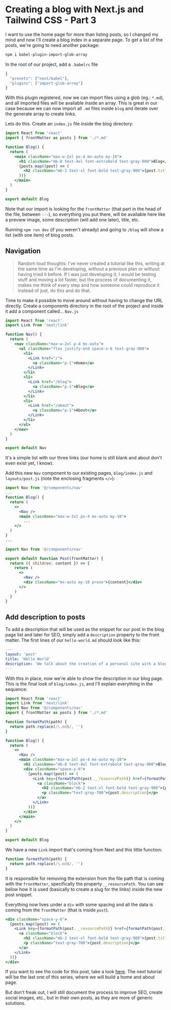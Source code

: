 # Creating a blog with Next.js and Tailwind CSS - Part 3

I want to use the home page for more than listing posts, so I changed my mind and now I'll create a blog index in a separate page. To get a list of the posts, we're going to need another package:

```sh
npm i babel-plugin-import-glob-array
```

In the root of our project, add a `.babelrc` file

```js
{
  "presets": ["next/babel"],
  "plugins": ["import-glob-array"]
}
```

With this plugin registered, now we can import files using a glob (eg.: `*.md`), and all imported files will be available inside an array. This is great in our case because we can now import all `.md` files inside `blog` and iterate over the generate array to create links.

Lets do this. Create an `index.js` file inside the blog directory:

```jsx
import React from 'react'
import { frontMatter as posts } from './*.md'

function Blog() {
  return (
    <main className="max-w-2xl px-4 mx-auto my-10">
      <h1 className="mb-8 text-4xl font-extrabold text-gray-900">Blog</h1>
      {posts.map((post) => (
        <h2 className="mb-2 text-xl font-bold text-gray-900">{post.title}</h2>
      ))}
    </main>
  )
}

export default Blog
```

Note that our import is looking for the `frontMatter` (that part in the head of the file, between `---`), so everything you put there, will be available here like a preview image, some description (will add one later), title, etc.

Running `npm run dev` (if you weren't already) and going to `/blog` will show a list (with one item) of blog posts.

## Navigation

> Random loud thoughts: I've never created a tutorial like this, writing at the same time as I'm developing, without a previous plan or without having tried it before. If I was just developing it, I would be testing stuff and moving a lot faster, but the process of documenting it, makes me think of every step and how someone could reproduce it instead of just, do this and do that.

Time to make it possible to move around without having to change the URL directly. Create a components directory in the root of the project and inside it add a component called... `Nav.js`

```jsx
import React from 'react'
import Link from 'next/link'

function Nav() {
  return (
    <nav className="max-w-2xl p-4 mx-auto">
      <ul className="flex justify-end space-x-6 text-gray-900">
        <li>
          <Link href="/">
            <a className="p-1">Home</a>
          </Link>
        </li>
        <li>
          <Link href="/blog">
            <a className="p-1">Blog</a>
          </Link>
        </li>
        <li>
          <Link href="/about">
            <a className="p-1">About</a>
          </Link>
        </li>
      </ul>
    </nav>
  )
}

export default Nav
```

It's a simple list with our three links (our home is still blank and about don't even exist yet, I know).

Add this new `Nav` component to our existing pages, `blog/index.js` and `layouts/post.js` (note the enclosing fragments `</>`):

```jsx
import Nav from '@/components/nav'
...
function Blog() {
  return (
    <>
      <Nav />
      <main className="max-w-2xl px-4 mx-auto my-10">
        ...
    </>
  )
}
...
```

```jsx
import Nav from '@/components/nav'

export default function Post(frontMatter) {
  return ({ children: content }) => {
    return (
      <>
        <Nav />
        <div className="mx-auto my-10 prose">{content}</div>
      </>
    )
  }
}
```

## Add description to posts

To add a description that will be used as the snippet for our post in the blog page list and later for SEO, simply add a `description` property to the front matter. The first lines of our `hello-world.md` should look like this:

```yaml
---
layout: 'post'
title: 'Hello World'
description: 'We talk about the creation of a personal site with a blog using Tailwind CSS and Next.js'
---
```

With this in place, now we're able to show the description in our blog page. This is the final look of `blog/index.js`, and I'll explain everything in the sequence:

```jsx
import React from 'react'
import Link from 'next/link'
import Nav from '@/components/nav'
import { frontMatter as posts } from './*.md'

function formatPath(path) {
  return path.replace(/\.md$/, '')
}

function Blog() {
  return (
    <>
      <Nav />
      <main className="max-w-2xl px-4 mx-auto my-10">
        <h1 className="mb-8 text-4xl font-extrabold text-gray-900">Blog</h1>
        <div className="space-y-6">
          {posts.map((post) => (
            <Link key={formatPath(post.__resourcePath)} href={formatPath(post.__resourcePath)}>
              <a className="block">
                <h2 className="mb-2 text-xl font-bold text-gray-900">{post.title}</h2>
                <p className="text-gray-700">{post.description}</p>
              </a>
            </Link>
          ))}
        </div>
      </main>
    </>
  )
}

export default Blog
```

We have a new `Link` import that's coming from Next and this little function:

```js
function formatPath(path) {
  return path.replace(/\.md$/, '')
}
```

It is responsible for removing the extension from the file path that is coming with the `frontMatter`, specifically the property `__resourcePath`. You can see below how it is used (basically to create a slug for the links) inside the new post snippet.

Everything now lives under a `div` with some spacing and all the data is coming from the `frontMatter` (that is inside `post`).

```jsx
<div className="space-y-6">
  {posts.map((post) => (
    <Link key={formatPath(post.__resourcePath)} href={formatPath(post.__resourcePath)}>
      <a className="block">
        <h2 className="mb-2 text-xl font-bold text-gray-900">{post.title}</h2>
        <p className="text-gray-700">{post.description}</p>
      </a>
    </Link>
  ))}
</div>
```

If you want to see the code for this post, take a look [here](). The next tutorial will be the last one of this series, where we will build a home and about page.

But don't freak out, I will still document the process to improve SEO, create social images, etc., but in their own posts, as they are more of generic solutions.
